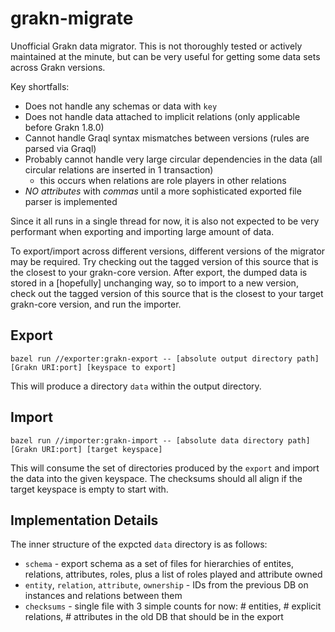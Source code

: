 # grakn-migrate
Unofficial Grakn data migrator. This is not thoroughly tested or actively maintained at the minute,
but can be very useful for getting some data sets across Grakn versions.

Key shortfalls:
* Does not handle any schemas or data with `key`
* Does not handle data attached to implicit relations (only applicable before Grakn 1.8.0)
* Cannot handle Graql syntax mismatches between versions (rules are parsed via Graql)
* Probably cannot handle very large circular dependencies in the data (all circular relations are inserted in 1 transaction)
  * this occurs when relations are role players in other relations
* _NO attributes_ with _commas_ until a more sophisticated exported file parser is implemented

Since it all runs in a single thread for now, it is also not expected
to be very performant when exporting and importing large amount of data.


To export/import across different versions, different versions of the migrator may be required. Try checking out
the tagged version of this source that is the closest to your grakn-core version. After export, the dumped data
is stored in a [hopefully] unchanging way, so to import to a new version, check out the tagged version
of this source that is the closest to your target grakn-core version, and run the importer.

## Export

```bazel run //exporter:grakn-export -- [absolute output directory path] [Grakn URI:port] [keyspace to export]```

This will produce a directory `data` within the output directory.



## Import
```bazel run //importer:grakn-import -- [absolute data directory path] [Grakn URI:port] [target keyspace]```

This will consume the set of directories produced by the `export` and 
import the data into the given keyspace. The checksums should all align if
the target keyspace is empty to start with.


## Implementation Details

The inner structure of the expcted `data` directory is as follows:

* `schema` - export schema as a set of files for hierarchies of entites, relations, attributes, roles, plus a list of roles played and attribute owned
* `entity`, `relation`, `attribute`, `ownership` - IDs from the previous DB on instances and relations between them
* `checksums` - single file with 3 simple counts for now: # entities, # explicit relations, # attributes in the old DB that should be in the export